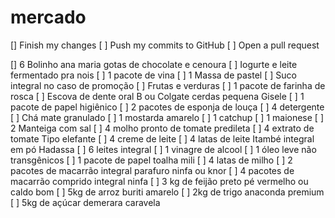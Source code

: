 # mercado
[] Finish my changes
[ ] Push my commits to GitHub
[ ] Open a pull request

[] 6 Bolinho ana maria gotas de chocolate e cenoura
[ ] Iogurte e leite fermentado pra nois
[ ] 1 pacote de vina
[ ] 1 Massa de pastel
[ ] Suco integral no caso de promoção
[ ] Frutas e verduras
[ ] 1 pacote de farinha de rosca
[ ] Escova de dente oral B ou Colgate cerdas pequena Gisele
[ ] 1 pacote de papel higiênico
[ ] 2 pacotes de esponja de louça
[ ] 4 detergente
[ ] Chá mate granulado
[ ] 1 mostarda amarelo
[ ] 1 catchup
[ ] 1 maionese
[ ] 2 Manteiga com sal
[ ] 4 molho pronto de tomate predileta
[ ] 4 extrato de tomate Tipo elefante
[ ] 4 creme de leite
[ ] 4 latas de leite Itambé integral em pó Hadassa
[ ] 6 leites integral
[ ] 1 vinagre de alcool
[ ] 1 óleo leve não transgênicos
[ ] 1 pacote de papel toalha mili
[ ] 4 latas de milho
[ ] 2 pacotes de macarrão integral parafuro ninfa ou knor
[ ] 4 pacotes de macarrão comprido integral ninfa
[ ] 3 kg de feijão preto pé vermelho ou caldo bom
[ ] 5kg de arroz buriti amarelo
[ ] 2kg de trigo anaconda premium
[ ] 5kg de açúcar demerara caravela
